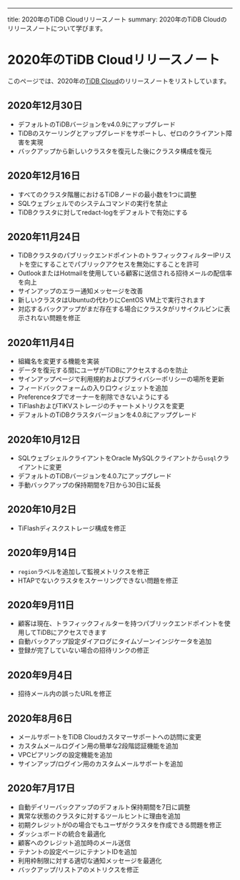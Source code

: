 ---
title: 2020年のTiDB Cloudリリースノート
summary: 2020年のTiDB Cloudのリリースノートについて学びます。

# 2020年のTiDB Cloudリリースノート

このページでは、2020年の[TiDB Cloud](https://www.pingcap.com/tidb-cloud/)のリリースノートをリストしています。

## 2020年12月30日

* デフォルトのTiDBバージョンをv4.0.9にアップグレード
* TiDBのスケーリングとアップグレードをサポートし、ゼロのクライアント障害を実現
* バックアップから新しいクラスタを復元した後にクラスタ構成を復元

## 2020年12月16日

* すべてのクラスタ階層におけるTiDBノードの最小数を1つに調整
* SQLウェブシェルでのシステムコマンドの実行を禁止
* TiDBクラスタに対してredact-logをデフォルトで有効にする

## 2020年11月24日

* TiDBクラスタのパブリックエンドポイントのトラフィックフィルターIPリストを空にすることでパブリックアクセスを無効にすることを許可
* OutlookまたはHotmailを使用している顧客に送信される招待メールの配信率を向上
* サインアップのエラー通知メッセージを改善
* 新しいクラスタはUbuntuの代わりにCentOS VM上で実行されます
* 対応するバックアップがまだ存在する場合にクラスタがリサイクルビンに表示されない問題を修正

## 2020年11月4日

* 組織名を変更する機能を実装
* データを復元する間にユーザがTiDBにアクセスするのを防止
* サインアップページで利用規約およびプライバシーポリシーの場所を更新
* フィードバックフォームの入り口ウィジェットを追加
* Preferenceタブでオーナーを削除できないようにする
* TiFlashおよびTiKVストレージのチャートメトリクスを変更
* デフォルトのTiDBクラスタバージョンを4.0.8にアップグレード

## 2020年10月12日

* SQLウェブシェルクライアントをOracle MySQLクライアントから`usql`クライアントに変更
* デフォルトのTiDBバージョンを4.0.7にアップグレード
* 手動バックアップの保持期間を7日から30日に延長

## 2020年10月2日

* TiFlashディスクストレージ構成を修正

## 2020年9月14日

* `region`ラベルを追加して監視メトリクスを修正
* HTAPでないクラスタをスケーリングできない問題を修正

## 2020年9月11日

* 顧客は現在、トラフィックフィルターを持つパブリックエンドポイントを使用してTiDBにアクセスできます
* 自動バックアップ設定ダイアログにタイムゾーンインジケータを追加
* 登録が完了していない場合の招待リンクの修正

## 2020年9月4日

* 招待メール内の誤ったURLを修正

## 2020年8月6日

* メールサポートをTiDB Cloudカスタマーサポートへの訪問に変更
* カスタムメールログイン用の簡単な2段階認証機能を追加
* VPCピアリングの設定機能を追加
* サインアップ/ログイン用のカスタムメールサポートを追加

## 2020年7月17日

* 自動デイリーバックアップのデフォルト保持期間を7日に調整
* 異常な状態のクラスタに対するツールヒントに理由を追加
* 初期クレジットが0の場合でもユーザがクラスタを作成できる問題を修正
* ダッシュボードの統合を最適化
* 顧客へのクレジット追加時のメール送信
* テナントの設定ページにテナントIDを追加
* 利用枠制限に対する適切な通知メッセージを最適化
* バックアップ/リストアのメトリクスを修正
